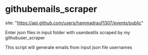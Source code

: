 # githubemails_scraper
site: "https://api.github.com/users/hammadrauf1307/events/public"

Enter json files in input folder with userdeatils scraped by my githubuser_scraper

This script will generate emails from input json file usernames

